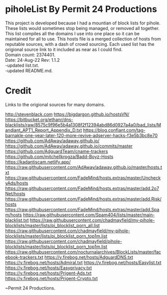 # piholeList By Permit 24 Productions 

This project is developed because I had a mountian
of block lists for pihole. These lists would sometimes stop being 
managed, or removed all together. This list compiles all the 
domains I use into one place so it can be maintained for all 
to use. This hosts file is a merged collection of hosts 
from reputable sources, with a dash of crowd sourcing. Each used 
list has the origional source link to it included as near as I 
could find.<br />
Domain count: 2374401.<br />
Date: 24-Aug-22 Rev: 1.1.2<br />
-updated list.txt.<br />
-updated README.md.<br />

# Credit
Links to the origional sources for many domains.

http://stevenblack.com
https://bigdargon.github.io/hostsVN/
https://bitbucket.org/ethanr/dns-blacklists/raw/8575c9f96e5b4a1308f2f12394abd86d0927a4a0/bad_lists/Mandiant_APT1_Report_Appendix_D.txt
https://blog.confiant.com/tag-barnakle-one-year-later-120-more-revive-adserver-hacks-f3e5b3bc8e70
https://github.com/AdAway/adaway.github.io/
https://github.com/AdAway/adaway.github.io/commits/master
https://github.com/AdguardTeam/cname-trackers
https://github.com/mitchellkrogza/Badd-Boyz-Hosts
https://kadantiscam.netlify.app/
https://raw.githubusercontent.com/AdAway/adaway.github.io/master/hosts.txt
https://raw.githubusercontent.com/FadeMind/hosts.extras/master/UncheckyAds/hosts
https://raw.githubusercontent.com/FadeMind/hosts.extras/master/add.2o7Net/hosts
https://raw.githubusercontent.com/FadeMind/hosts.extras/master/add.Risk/hosts
https://raw.githubusercontent.com/FadeMind/hosts.extras/master/add.Spam/hosts
https://raw.githubusercontent.com/Spam404/lists/master/main-blacklist.txt
https://raw.githubusercontent.com/chadmayfield/my-pihole-blocklists/master/lists/pi_blocklist_porn_all.list
https://raw.githubusercontent.com/chadmayfield/my-pihole-blocklists/master/lists/pi_blocklist_porn_top1m.list
https://raw.githubusercontent.com/chadmayfield/pihole-blocklists/master/lists/pi_blocklist_porn_top1m.list
https://raw.githubusercontent.com/nocturnalarchives/BlockLists/master/facebook-trackers.txt
https://v.firebog.net/hosts/AdguardDNS.txt
https://v.firebog.net/hosts/Admiral.txt
https://v.firebog.net/hosts/Easylist.txt
https://v.firebog.net/hosts/Easyprivacy.txt
https://v.firebog.net/hosts/Prigent-Ads.txt
https://v.firebog.net/hosts/Prigent-Crypto.txt

~Permit 24 Productions. 
